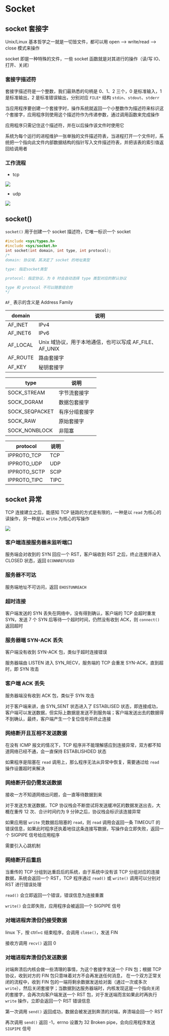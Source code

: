 # Socket

## socket 套接字

Unix/Linux 基本哲学之一就是一切皆文件，都可以用 open –> write/read –> close 模式来操作

socket 即是一种特殊的文件，一些 socket 函数就是对其进行的操作（读/写 IO、打开、关闭）

### 套接字描述符

套接字描述符是一个整数，我们最熟悉的句柄是 0、1、2 三个，0 是标准输入，1 是标准输出，2 是标准错误输出，分别对应 `FILE*` 结构 `stdin`、`stdout`、`stderr`

当应用程序要创建一个套接字时，操作系统就返回一个小整数作为描述符来标识这个套接字，应用程序则使用这个描述符作为传递参数，通过调用函数来完成操作

应用程序只需记住这个描述符，并在以后操作该文件时使用它

系统为每个运行的进程维护一张单独的文件描述符表，当进程打开一个文件时，系统把一个指向此文件内部数据结构的指针写入文件描述符表，并把该表的索引值返回给调用者

### 工作流程

- tcp 

![](../../Picture/Linux/api/socket/01.png)

- udp

![](../../Picture/Linux/api/socket/02.png)

## socket()

`socket()` 用于创建一个 socket 描述符，它唯一标识一个 socket

```cpp
#include <sys/types.h>
#include <sys/socket.h>
int socket(int domain, int type, int protocol);
/*
domain: 协议域，其决定了 socket 的地址类型

type: 指定socket类型

protocol: 指定协议，为 0 时会自动选择 type 类型对应的默认协议

type 和 protocol 不可以随意组合的
*/
```

`AF_` 表示的含义是 Address Family

domain|说明|
-|-|
AF_INET|IPv4
AF_INET6|IPv6
AF_LOCAL|Unix 域协议，用于本地通信，也可以写成 AF_FILE、AF_UNIX
AF_ROUTE|路由套接字
AF_KEY|秘钥套接字

type|说明|
-|-|
SOCK_STREAM|字节流套接字
SOCK_DGRAM|数据包套接字
SOCK_SEQPACKET|有序分组套接字
SOCK_RAW|原始套接字
SOCK_NONBLOCK|非阻塞

protocol|说明|
-|-|
IPPROTO_TCP|TCP
IPPROTO_UDP|UDP
IPPROTO_SCTP|SCIP
IPPROTO_TIPC|TIPC

## socket 异常

TCP 连接建立之后，能感知 TCP 链路的方式是有限的，一种是以 `read` 为核心的读操作，另一种是以 `write` 为核心的写操作

![](../../Picture/Linux/api/socket/03.png)

### 客户端连接服务器未监听端口

服务端会对收到的 SYN 回应一个 RST，客户端收到 RST 之后，终止连接并进入 CLOSED 状态，返回 `ECONNREFUSED`

### 服务器不可达

服务端地址不可访问，返回 `EHOSTUNREACH`

### 超时连接

客户端发送的 SYN 丢失在网络中，没有得到确认，客户端的 TCP 会超时重发 SYN，发送 7 个 SYN 后等待一个超时时间，仍然没有收到 ACK，则 `connect()` 返回超时

### 服务器端 SYN-ACK 丢失

客户端没有收到 SYN-ACK 包，类似于超时连接错误

服务器端由 LISTEN 进入 SYN_RECV，服务端的 TCP 会重发 SYN-ACK，直到超时，即 SYN 攻击

### 客户端 ACK 丢失

服务器端没有收到 ACK 包，类似于 SYN 攻击

对于客户端来讲，由 SYN_SENT 状态进入了 ESTABLISED 状态，即连接成功，客户端可以发送数据，但实际上数据是发送不到服务端；客户端发送出去的数据得不到确认，最终，客户端产生一个复位信号并终止连接

### 网络断开且互相不发送数据

在没有 ICMP 报文的情况下，TCP 程序并不能理解感应到连接异常，双方都不知道网络已经不通，会一直保持 ESTABLISHDED 状态

如果程序是阻塞在 `read` 调用上，那么程序无法从异常中恢复，需要通过给 `read` 操作设置超时来解决

### 网络断开但仍需发送数据

接收一方不知道网络出问题，会一直等待数据到来

对于发送方发送数据，TCP 协议栈会不断尝试将发送缓冲区的数据发送出去，大概在重传 12 次、合计时间约为 9 分钟之后，协议栈会标识该连接异常

如果应用层 `write` 完数据后阻塞的 `read`，则 `read` 调用会返回一条 TIMEOUT 的错误信息，如果此时程序还执着地往这条连接写数据，写操作会立即失败，返回一个 SIGPIPE 信号给应用程序

需要引入心跳机制

### 网络断开后重启

当重传的 TCP 分组到达重启后的系统，由于系统中没有该 TCP 分组对应的连接数据，系统会返回一个 RST，TCP 程序通过 `read()` 或 `write()` 调用可以分别对 RST 进行错误处理

`read()` 会立即返回一个错误，错误信息为连接重置

`write()` 会立即失败，应用程序会被返回一个 SIGPIPE 信号

### 对端进程奔溃但仍接受数据

linux 下，按 ctrl+c 结束程序，会调用 `close()`，发送 FIN

接收方调用 `recv()` 返回 0

### 对端进程奔溃但仍发送数据

对端奔溃后内核会做一些清理的事情，为这个套接字发送一个 FIN 包；根据 TCP 协议，收到对方的 FIN 包只意味着对方不会再发送任何消息， 在一个双方正常关闭的流程中，收到 FIN 包的一端将剩余数据发送给对面（通过一次或多次 `write`），然后关闭套接字；当数据到达服务器端时，内核发现这是一个指向关闭的套接字，会再次向客户端发送一个 RST 包，对于发送端而言如果此时再执行 `write` 操作，立即会返回一个 RST 错误信息

第一次调用 `send()` 返回成功，数据会被发送到奔溃的对端，奔溃端会回一个 RST

再次调用 `send()` 返回 -1，errno 设置为 32 Broken pipe，会向应用程序发送 `SIGPIPE` 信号